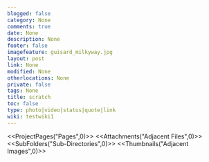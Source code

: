 ```yaml
---
blogged: false
category: None
comments: true
date: None
description: None
footer: false
imagefeature: guisard_milkyway.jpg
layout: post
link: None
modified: None
otherlocations: None
private: false
tags: None
title: scratch
toc: false
type: photo|video|status|quote|link
wiki: testwiki1
---
```

<!--summary-->



<<ProjectPages("Pages",0)>>
<<Attachments("Adjacent Files",0)>>
<<SubFolders("Sub-Directories",0)>>
<<Thumbnails("Adjacent Images",0)>>
